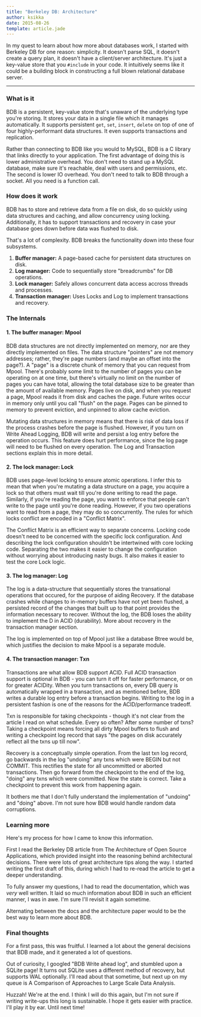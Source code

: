 ```yaml
---
title: "Berkeley DB: Architecture"
author: ksikka
date: 2015-08-26
template: article.jade
---
```


In my quest to learn about how more about databases work,
I started with Berkeley DB for one reason: simplicity.
It doesn't parse SQL, it doesn't create a query plan, it doesn't have a client/server architecture.
It's just a key-value store that you `#include` in your code.
It intuitively seems like it could be a building block
in constructing a full blown relational database server.

---

### What is it

BDB is a persistent, key-value store that's unaware of the underlying type you're storing.
It stores your data in a single file which it manages automatically.
It supports persistent `get`, `set`, `insert`, `delete`
on top of one of four highly-performant data structures.
It even supports transactions and replication.

Rather than connecting to BDB like you would to MySQL,
BDB is a C library that links directly to your application.
The first advantage of doing this is lower administrative overhead.
You don't need to stand up a MySQL database, make sure it's reachable,
deal with users and permissions, etc.
The second is lower IO overhead. You don't need to talk
to BDB through a socket. All you need is a function call.

### How does it work

BDB has to store and retrieve data from a file on disk,
do so quickly using data structures and caching, and allow
concurrency using locking. Additionally, it has to support
transactions and recovery in case your database goes down before data was flushed to disk.

That's a lot of complexity. BDB breaks the functionality down into these
four subsystems.

1. **Buffer manager:** A page-based cache for persistent data structures on disk.
2. **Log manager:** Code to sequentially store "breadcrumbs" for DB operations.
3. **Lock manager:** Safely allows concurrent data access accross threads and processes.
4. **Transaction manager:** Uses Locks and Log to implement transactions and recovery.

### The Internals

#### 1. The buffer manager: Mpool

BDB data structures are not directly implemented on memory,
nor are they directly implemented on files. The data structure "pointers"
are not memory addresses; rather, they're page numbers (and maybe an offset into the page?).
A "page" is a discrete chunk of memory that you can request from Mpool.
There's probably some limit to the number of pages you can be operating on at one time,
but there's virtually no limit on the number of pages you can have total,
allowing the total database size to be greater than the amount of available memory.
Pages live on disk, and when you request a page, Mpool reads it from disk
and caches the page. Future writes occur in memory only until you call "flush" on the page.
Pages can be pinned to memory to prevent eviction, and unpinned to allow cache eviction.

Mutating data structures in memory means that there is risk of data loss
if the process crashes before the page is flushed.
However, if you turn on Write Ahead Logging, BDB will write and persist
a log entry before the operation occurs.
This feature does hurt performance, since the log page will need to be flushed on every operation.
The Log and Transaction sections explain this in more detail.

#### 2. The lock manager: Lock

BDB uses page-level locking to ensure atomic operations. I infer this to mean
that when you're mutating a data structure on a page, you acquire a lock so that
others must wait till you're done writing to read the page. Similarly, if you're reading
the page, you want to enforce that people can't write to the page until you're done reading.
However, if you two operations want to read from a page, they may do so concurrently.
The rules for which locks conflict are encoded in a "Conflict Matrix".

The Conflict Matrix is an efficient way to separate concerns.
Locking code doesn't need to be concerned with the specific lock configuration.
And describing the lock configuration shouldn't be intertwined with core locking code.
Separating the two makes it easier to change the configuration without worrying
about introducing nasty bugs. It also makes it easier to test the core Lock logic.

#### 3. The log manager: Log

The log is a data-structure that sequentially stores the transational operations
that occured, for the purpose of aiding Recovery. If the database crashes
while changes to in-memory buffers have not yet been flushed,
a persisted record of the changes that built up to that point
provides the information necessary to recover. Without the log,
the BDB loses the ability to implement the D in ACID (durability).
More about recovery in the transaction manager section.

The log is implemented on top of Mpool just like a database Btree would be,
which justifies the decision to make Mpool is a separate module.

#### 4. The transaction manager: Txn

Transactions are what allow BDB support ACID. Full ACID transaction
support is optional in BDB - you can turn it off for faster performance,
or on for greater ACIDity. When you turn transactions on, every DB query
is automatically wrapped in a transaction, and as mentioned before,
BDB writes a durable log entry before a transaction begins.
Writing to the log in a persistent fashion is one of the reasons
for the ACID/performance tradeoff.

Txn is responsible for taking checkpoints - though it's not clear
from the article I read on what schedule. Every so often? After some number
of txns? Taking a checkpoint means forcing all dirty Mpool buffers
to flush and writing a checkpoint log record that says
"the pages on disk accurately reflect all the txns up till now".

Recovery is a conceptually simple operation. From the last txn log record,
go backwards in the log "undoing" any txns which were BEGIN but not COMMIT.
This rectifies the state for all uncommitted or aborted transactions.
Then go forward from the checkpoint to the end of the log, "doing" any txns
which were committed. Now the state is correct. Take a checkpoint
to prevent this work from happening again.

It bothers me that I don't fully understand the implementation of "undoing"
and "doing" above. I'm not sure how BDB would handle random data corruptions.

### Learning more

Here's my process for how I came to know this information.

First I read the Berkeley DB article from The Architecture of Open Source Applications,
which provided insight into the reasoning behind architectural decisions.
There were lots of great architecture tips along the way. I started writing
the first draft of this, during which I had to re-read
the article to get a deeper understanding.

To fully answer my questions, I had to read the documentation,
which was *very* well written. It laid so much information
about BDB in such an efficient manner, I was in awe.
I'm sure I'll revisit it again sometime.

Alternating between the docs and the architecture paper
would to be the best way to learn more about BDB.

### Final thoughts

For a first pass, this was fruitful. I learned a lot about the general
decisions that BDB made, and it generated a lot of questions.

Out of curiosity, I googled "BDB Write ahead log", and stumbled upon
a SQLite page! It turns out SQLite uses a different method of
recovery, but supports WAL optionally. I'll read about that sometime,
but next up on my queue is A Comparison of Approaches to Large Scale Data Analysis.

Huzzah! We're at the end. I think I will do this again, but
I'm not sure if writing write-ups this long is sustainable.
I hope it gets easier with practice. I'll play it by ear. Until next time!
